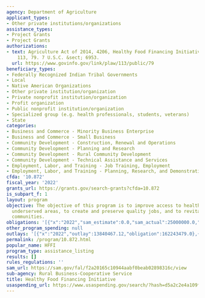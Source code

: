 ```yaml
---
agency: Department of Agriculture
applicant_types:
- Other private institutions/organizations
assistance_types:
- Project Grants
- Project Grants
authorizations:
- text: Agriculture Act of 2014, 4206, Healthy Food Financing Initiative. Pub. L.
    113, 79. 7 U.S.C. &sect; 6953.
  url: https://www.govinfo.gov/link/plaw/113/public/79
beneficiary_types:
- Federally Recognized Indian Tribal Governments
- Local
- Native American Organizations
- Other private institution/organization
- Private nonprofit institution/organization
- Profit organization
- Public nonprofit institution/organization
- Specialized group (e.g. health professionals, students, veterans)
- State
categories:
- Business and Commerce - Minority Business Enterprise
- Business and Commerce - Small Business
- Community Development - Construction, Renewal and Operations
- Community Development - Planning and Research
- Community Development - Rural Community Development
- Community Development - Technical Assistance and Services
- Employment, Labor, and Training - Job Training, Employment
- Employment, Labor, and Training - Planning, Research, and Demonstration
cfda: '10.872'
fiscal_year: '2022'
grants_url: https://grants.gov/search-grants?cfda=10.872
is_subpart_f: 1
layout: program
objective: The objective of this program is to improve access to healthy foods in
  underserved areas, to create and preserve quality jobs, and to revitalize low income
  communities.
obligations: '[{"x":"2022","sam_estimate":0.0,"sam_actual":25000000.0,"usa_spending_actual":162243479.0},{"x":"2023","sam_estimate":5756519.0,"sam_actual":0.0,"usa_spending_actual":5756521.0},{"x":"2024","sam_estimate":5000000.0,"sam_actual":0.0,"usa_spending_actual":0.0}]'
other_program_spending: null
outlays: '[{"x":"2022","outlay":13840467.12,"obligation":162243479.0},{"x":"2023","outlay":0.0,"obligation":5756521.0},{"x":"2024","outlay":0.0,"obligation":0.0}]'
permalink: /program/10.872.html
popular_name: HFFI
program_type: assistance_listing
results: []
rules_regulations: ''
sam_url: https://sam.gov/fal/f2a20165c10944aabf0beab02898316c/view
sub-agency: Rural Business-Cooperative Service
title: Healthy Food Financing Initiative
usaspending_url: https://www.usaspending.gov/search/?hash=d5a2c2e4a109f67655210a468ca5bd55
---
```

